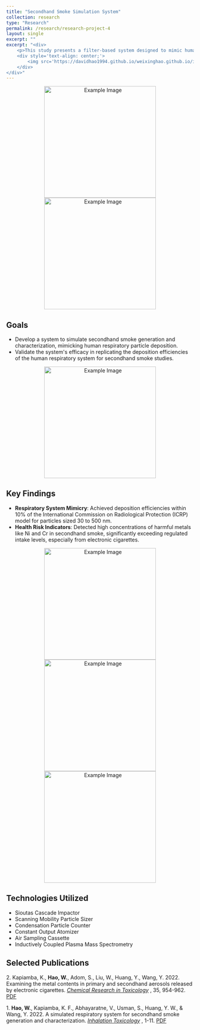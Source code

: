 ```yaml
---
title: "Secondhand Smoke Simulation System"
collection: research
type: "Research"
permalink: /research/research-project-4
layout: single
excerpt: ""
excerpt: "<div>
    <p>This study presents a filter-based system designed to mimic human respiratory deposition of secondhand smoke, offering an alternative for research without human subjects. Through the comparison of deposition efficiencies with the ICRP model and analysis of harmful metal concentrations in secondhand smoke, the system proves effective for simulating smoke exposure. It provides a straightforward, repeatable, and controllable method for studying the health impacts of secondhand smoke.</p>
    <div style='text-align: center;'>
        <img src='https://davidhao1994.github.io/weixinghao.github.io/images/research-project-4.jpg' alt='Example Image' width='400' />
    </div>
</div>"
---
```

<div style="text-align: center;">
    <img src="https://davidhao1994.github.io/weixinghao.github.io/images/research-project-4-background-1.jpg" alt="Example Image" width="300" />
</div>
<div style="text-align: center;">
    <img src="https://davidhao1994.github.io/weixinghao.github.io/images/research-project-4-background-2.jpg" alt="Example Image" width="300" />
</div>

## Goals
- Develop a system to simulate secondhand smoke generation and characterization, mimicking human respiratory particle deposition.
- Validate the system's efficacy in replicating the deposition efficiencies of the human respiratory system for secondhand smoke studies.
<div style="text-align: center;">
    <img src="https://davidhao1994.github.io/weixinghao.github.io/images/research-project-4-goal.jpg" alt="Example Image" width="300" />
</div>

## Key Findings
- **Respiratory System Mimicry**: Achieved deposition efficiencies within 10% of the International Commission on Radiological Protection (ICRP) model for particles sized 30 to 500 nm.
- **Health Risk Indicators**: Detected high concentrations of harmful metals like Ni and Cr in secondhand smoke, significantly exceeding regulated intake levels, especially from electronic cigarettes.
<div style="text-align: center;">
    <img src="https://davidhao1994.github.io/weixinghao.github.io/images/research-project-4-agree.jpg" alt="Example Image" width="300" />
</div>
<div style="text-align: center;">
    <img src="https://davidhao1994.github.io/weixinghao.github.io/images/research-project-4-compare.jpg" alt="Example Image" width="300" />
</div>
<div style="text-align: center;">
    <img src="https://davidhao1994.github.io/weixinghao.github.io/images/research-project-4-metal.jpg" alt="Example Image" width="300" />
</div>

## Technologies Utilized
- Sioutas Cascade Impactor
- Scanning Mobility Particle Sizer
- Condensation Particle Counter
- Constant Output Atomizer
- Air Sampling Cassette
- Inductively Coupled Plasma Mass Spectrometry

## Selected Publications
2\. Kapiamba, K., **Hao, W.**, Adom, S., Liu, W., Huang, Y., Wang, Y. 2022. Examining the metal contents in primary and secondhand aerosols released by electronic cigarettes. [*Chemical Research in Toxicology*](https://pubs.acs.org/doi/10.1021/acs.chemrestox.1c00411) , 35, 954-962. [PDF](https://davidhao1994.github.io/weixinghao.github.io/files/Publication_6.pdf)

1\. **Hao, W.**, Kapiamba, K. F., Abhayaratne, V., Usman, S., Huang, Y. W., & Wang, Y. 2022. A simulated respiratory system for secondhand smoke generation and characterization. [*Inhalation Toxicology*](https://www.tandfonline.com/doi/abs/10.1080/08958378.2022.2075493?journalCode=iiht20) , 1-11. [PDF](https://davidhao1994.github.io/weixinghao.github.io/files/Publication_5.pdf)
